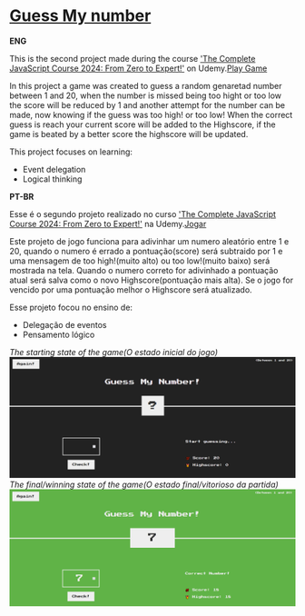 # [Guess My number]()
**ENG**

This is the second project made during the course ['The Complete JavaScript Course 2024: From Zero to Expert!'](https://www.udemy.com/course/the-complete-javascript-course/) on Udemy.[Play Game]()

In this project a game was created to guess a random genaretad number between 1 and 20, when the number is missed being too hight or too low the score will be reduced by 1 and another attempt for the number can be made, now knowing if the guess was too high! or too low!
When the correct guess is reach your current score will be added to the Highscore, if the game is beated by a better score the highscore will be updated.


This project focuses on learning:
 - Event delegation
 - Logical thinking

**PT-BR**

Esse é o segundo projeto realizado no curso ['The Complete JavaScript Course 2024: From Zero to Expert!'](https://www.udemy.com/course/the-complete-javascript-course/) na Udemy.[Jogar]()

Este projeto de jogo funciona para adivinhar um numero aleatório entre 1 e 20, quando o numero é errado a pontuação(score) será subtraido por 1 e uma mensagem de too high!(muito alto) ou too low!(muito baixo) será mostrada na tela.
Quando o numero correto for adivinhado a pontuação atual será salva como o novo Highscore(pontuação mais alta). Se o jogo for vencido por uma pontuação melhor o Highscore será atualizado.

Esse projeto focou no ensino de:
 - Delegação de eventos
 - Pensamento lógico


_The starting state of the game(O estado inicial do jogo)_
 ![Print 1](./prints/1_GuessMyNumber.png)
_The  final/winning state of the game(O estado final/vitorioso da partida)_
 ![Print 2](./prints/1_GuessMyNumberCorrect.png)